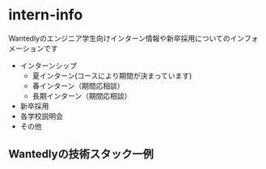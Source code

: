 # intern-info
Wantedlyのエンジニア学生向けインターン情報や新卒採用についてのインフォメーションです
- インターンシップ
  - 夏インターン(コースにより期間が決まっています)
  - 春インターン（期間応相談）
  - 長期インターン（期間応相談）
- 新卒採用
- 各学校説明会
- その他

## Wantedlyの技術スタック一例
